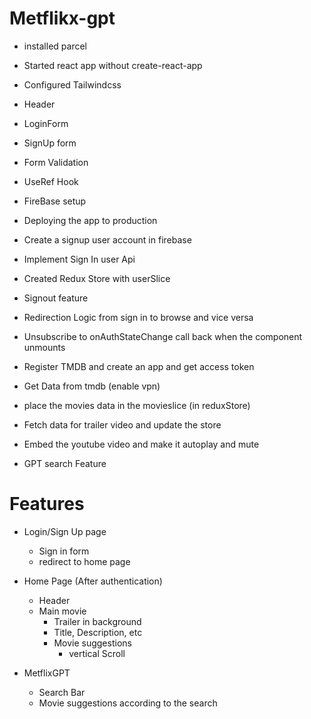 # Metflikx-gpt

- installed parcel
- Started react app without create-react-app
- Configured Tailwindcss

- Header
- LoginForm
- SignUp form
- Form Validation
- UseRef Hook
- FireBase setup
- Deploying the app to production
- Create a signup user account in firebase
- Implement Sign In user Api
- Created Redux Store with userSlice
- Signout feature
- Redirection Logic from sign in to browse and vice versa
- Unsubscribe to onAuthStateChange call back when the component unmounts
- Register TMDB and create an app and get access token
- Get Data from tmdb (enable vpn)
- place the movies data in the movieslice (in reduxStore)
- Fetch data for trailer video and update the store
- Embed the youtube video and make it autoplay and mute
- GPT search Feature


# Features

- Login/Sign Up page

  - Sign in form
  - redirect to home page

- Home Page (After authentication)

  - Header
  - Main movie
    - Trailer in background
    - Title, Description, etc
    - Movie suggestions
      - vertical Scroll

- MetflixGPT
  - Search Bar
  - Movie suggestions according to the search
